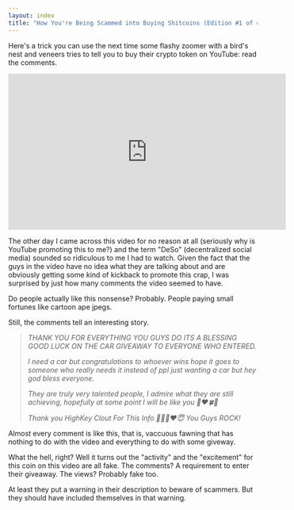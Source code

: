 ```yaml
---
layout: index
title: "How You're Being Scammed into Buying Shitcoins (Edition #1 of ∞)"
---
```


Here's a trick you can use the next time some flashy zoomer with a bird's nest and veneers tries to tell you to buy
their crypto token on YouTube: read the comments.

<iframe width="560" height="315" src="https://www.youtube.com/embed/2v6rKsp6yJM" title="YouTube video player" frameborder="0" allow="accelerometer; autoplay; clipboard-write; encrypted-media; gyroscope; picture-in-picture" allowfullscreen></iframe>

The other day I came across this video for no reason at all (seriously why is YouTube promoting this to me?) and the term
"DeSo" (decentralized social media) sounded so ridiculous to me I had to watch. Given the fact that the guys in the video
have no idea what they are talking about and are obviously getting some kind of kickback to promote this crap, I was surprised
by just how many comments the video seemed to have. 

Do people actually like this nonsense? Probably. People paying small fortunes like cartoon ape jpegs.

Still, the comments tell an interesting story.

> *THANK YOU FOR EVERYTHING YOU GUYS DO ITS A BLESSING GOOD LUCK ON THE CAR GIVEAWAY TO EVERYONE WHO ENTERED.*
>
>*I need a car but congratulations  to whoever  wins hope it goes to someone who really needs it instead of ppl just wanting  a car   but hey god bless everyone.*
>
>*They are truly very talented people, I admire what they are still achieving, hopefully at some point I will be like you 🔑❤️🍀🤑*
>
>*Thank you HighKey Clout For This Info 🤘🏽💯❤️😇 You Guys ROCK!*

Almost every comment is like this, that is, vaccuous fawning that has nothing to do with the video and everything to do with some giveway.

What the hell, right? Well it turns out the "activity" and the "excitement" for this coin on this video are all fake. The comments? A requirement to enter their giveaway. The views? Probably fake too.

At least they put a warning in their description to beware of scammers. But they should have included themselves in that warning.


